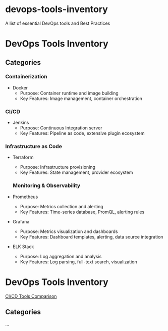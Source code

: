# devops-tools-inventory
A list of essential DevOps tools and Best Practices

# DevOps Tools Inventory

## Categories
### Containerization
- Docker
  - Purpose: Container runtime and image building
  - Key Features: Image management, container orchestration

### CI/CD
- Jenkins
  - Purpose: Continuous Integration server
  - Key Features: Pipeline as code, extensive plugin ecosystem

### Infrastructure as Code
- Terraform
  - Purpose: Infrastructure provisioning
  - Key Features: State management, provider ecosystem

  ### Monitoring & Observability
- Prometheus
  - Purpose: Metrics collection and alerting
  - Key Features: Time-series database, PromQL, alerting rules

- Grafana
  - Purpose: Metrics visualization and dashboards
  - Key Features: Dashboard templates, alerting, data source integration

- ELK Stack
  - Purpose: Log aggregation and analysis
  - Key Features: Log parsing, full-text search, visualization

# DevOps Tools Inventory

[CI/CD Tools Comparison](docs/ci-cd-comparison.md)

## Categories
...